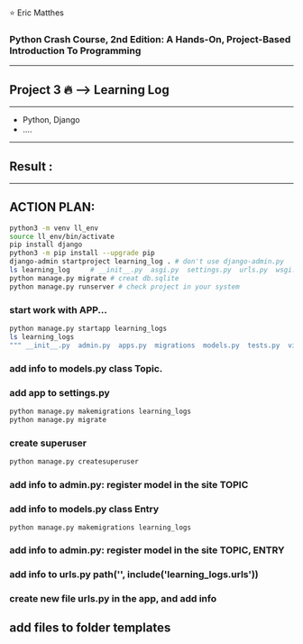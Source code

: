 :star: Eric Matthes 

### Python Crash Course,  2nd Edition: A Hands-On, Project-Based Introduction To Programming 
--------
## Project 3  :fire: --> Learning Log
-------
 - Python, Django
 - ....
-------
## Result :
-------
##  ACTION PLAN:
```bash
python3 -m venv ll_env
source ll_env/bin/activate
pip install django
python3 -m pip install --upgrade pip
django-admin startproject learning_log . # don't use django-admin.py
ls learning_log     # __init__.py  asgi.py  settings.py  urls.py  wsgi.py
python manage.py migrate # creat db.sqlite
python manage.py runserver # check project in your system
```
### start work with APP...
```bash
python manage.py startapp learning_logs
ls learning_logs 
""" __init__.py  admin.py  apps.py  migrations  models.py  tests.py  views.py"""
```
### add info to models.py class Topic. 
### add app to settings.py
```bash
python manage.py makemigrations learning_logs
python manage.py migrate
```
### create superuser
```bash
python manage.py createsuperuser
```
### add info to admin.py: register model in the site TOPIC
### add info to models.py class Entry
```
python manage.py makemigrations learning_logs
```
### add info to admin.py: register model in the site TOPIC, ENTRY 
### add info to urls.py path('', include('learning_logs.urls'))
### create new file urls.py in the app, and add info 
## add files to folder templates
